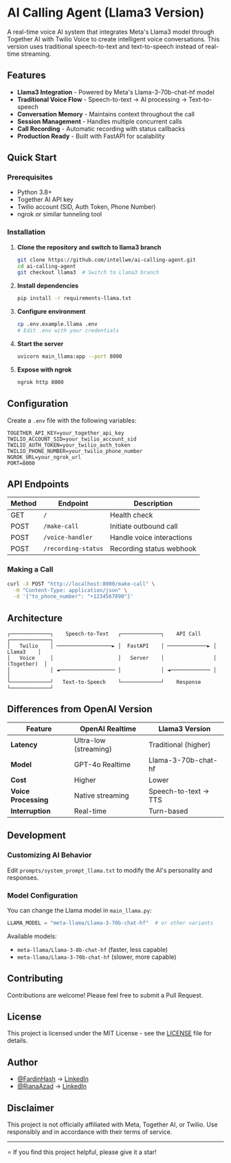 # AI Calling Agent (Llama3 Version)

A real-time voice AI system that integrates Meta's Llama3 model through Together AI with Twilio Voice to create intelligent voice conversations. This version uses traditional speech-to-text and text-to-speech instead of real-time streaming.

## Features

- **Llama3 Integration** - Powered by Meta's Llama-3-70b-chat-hf model
- **Traditional Voice Flow** - Speech-to-text → AI processing → Text-to-speech
- **Conversation Memory** - Maintains context throughout the call
- **Session Management** - Handles multiple concurrent calls
- **Call Recording** - Automatic recording with status callbacks
- **Production Ready** - Built with FastAPI for scalability

## Quick Start

### Prerequisites

- Python 3.8+
- Together AI API key
- Twilio account (SID, Auth Token, Phone Number)
- ngrok or similar tunneling tool

### Installation

1. **Clone the repository and switch to llama3 branch**

   ```bash
   git clone https://github.com/intellwe/ai-calling-agent.git
   cd ai-calling-agent
   git checkout llama3  # Switch to Llama3 branch
   ```

2. **Install dependencies**

   ```bash
   pip install -r requirements-llama.txt
   ```

3. **Configure environment**

   ```bash
   cp .env.example.llama .env
   # Edit .env with your credentials
   ```

4. **Start the server**

   ```bash
   uvicorn main_llama:app --port 8000
   ```

5. **Expose with ngrok**
   ```bash
   ngrok http 8000
   ```

## Configuration

Create a `.env` file with the following variables:

```env
TOGETHER_API_KEY=your_together_api_key
TWILIO_ACCOUNT_SID=your_twilio_account_sid
TWILIO_AUTH_TOKEN=your_twilio_auth_token
TWILIO_PHONE_NUMBER=your_twilio_phone_number
NGROK_URL=your_ngrok_url
PORT=8000
```

## API Endpoints

| Method | Endpoint            | Description               |
| ------ | ------------------- | ------------------------- |
| GET    | `/`                 | Health check              |
| POST   | `/make-call`        | Initiate outbound call    |
| POST   | `/voice-handler`    | Handle voice interactions |
| POST   | `/recording-status` | Recording status webhook  |

### Making a Call

```bash
curl -X POST "http://localhost:8000/make-call" \
  -H "Content-Type: application/json" \
  -d '{"to_phone_number": "+1234567890"}'
```

## Architecture

```
┌─────────────┐    Speech-to-Text   ┌─────────────┐    API Call    ┌─────────────┐
│   Twilio    │ ──────────────────► │  FastAPI    │ ─────────────► │   Llama3    │
│   Voice     │                     │   Server    │                │ (Together)  │
│             │ ◄────────────────── │             │ ◄───────────── │             │
└─────────────┘   Text-to-Speech    └─────────────┘    Response    └─────────────┘
```

## Differences from OpenAI Version

| Feature              | OpenAI Realtime       | Llama3 Version       |
| -------------------- | --------------------- | -------------------- |
| **Latency**          | Ultra-low (streaming) | Traditional (higher) |
| **Model**            | GPT-4o Realtime       | Llama-3-70b-chat-hf  |
| **Cost**             | Higher                | Lower                |
| **Voice Processing** | Native streaming      | Speech-to-text → TTS |
| **Interruption**     | Real-time             | Turn-based           |

## Development

### Customizing AI Behavior

Edit `prompts/system_prompt_llama.txt` to modify the AI's personality and responses.

### Model Configuration

You can change the Llama model in `main_llama.py`:

```python
LLAMA_MODEL = "meta-llama/Llama-3-70b-chat-hf"  # or other variants
```

Available models:

- `meta-llama/Llama-3-8b-chat-hf` (faster, less capable)
- `meta-llama/Llama-3-70b-chat-hf` (slower, more capable)

## Contributing

Contributions are welcome! Please feel free to submit a Pull Request.

## License

This project is licensed under the MIT License - see the [LICENSE](LICENSE) file for details.

## Author

- [@FardinHash](https://github.com/FardinHash) -> [LinkedIn](https://linkedin.com/in/fardinkai)
- [@RianaAzad](https://github.com/RianaAzad) -> [LinkedIn](https://linkedin.com/in/riana-azad)

## Disclaimer

This project is not officially affiliated with Meta, Together AI, or Twilio. Use responsibly and in accordance with their terms of service.

---

⭐ If you find this project helpful, please give it a star!
